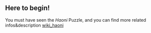 ## Here to begin!

You must have seen the *Haoni* Puzzle, and you can find more related infos&description [wiki_haoni](https://zh.wikipedia.org/wiki/%E6%B1%89%E8%AF%BA%E5%A1%94)

